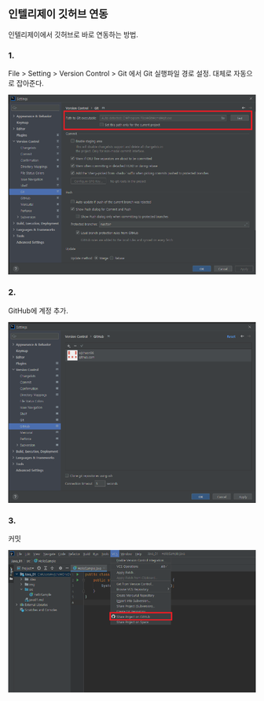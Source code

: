 ## 인텔리제이 깃허브 연동



인텔리제이에서 깃허브로 바로 연동하는 방법.

### 1.

File > Setting > Version Control > Git 에서 Git 실행파일 경로 설정. 대체로 자동으로 잡아준다.

<img src='.\img\img13.png'>



### 2.

GitHub에 계정 추가.

<img src='.\img\img14.PNG'>



### 3.

커밋

<img src='.\img\img 15.png'>
